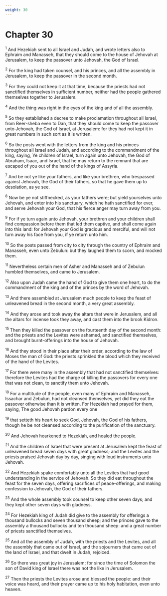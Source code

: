 ```yaml
---
weight: 30
---
```


# Chapter 30

<sup>1</sup> And Hezekiah sent to all Israel and Judah, and wrote letters also to Ephraim and Manasseh, that they should come to the house of Jehovah at Jerusalem, to keep the passover unto Jehovah, the God of Israel. 

<sup>2</sup> For the king had taken counsel, and his princes, and all the assembly in Jerusalem, to keep the passover in the second month. 

<sup>3</sup> For they could not keep it at that time, because the priests had not sanctified themselves in sufficient number, neither had the people gathered themselves together to Jerusalem. 

<sup>4</sup> And the thing was right in the eyes of the king and of all the assembly. 

<sup>5</sup> So they established a decree to make proclamation throughout all Israel, from Beer-sheba even to Dan, that they should come to keep the passover unto Jehovah, the God of Israel, at Jerusalem: for they had not kept it in great numbers in such sort as it is written. 

<sup>6</sup> So the posts went with the letters from the king and his princes throughout all Israel and Judah, and according to the commandment of the king, saying, Ye children of Israel, turn again unto Jehovah, the God of Abraham, Isaac, and Israel, that he may return to the remnant that are escaped of you out of the hand of the kings of Assyria. 

<sup>7</sup> And be not ye like your fathers, and like your brethren, who trespassed against Jehovah, the God of their fathers, so that he gave them up to desolation, as ye see. 

<sup>8</sup> Now be ye not stiffnecked, as your fathers were; but yield yourselves unto Jehovah, and enter into his sanctuary, which he hath sanctified for ever, and serve Jehovah your God, that his fierce anger may turn away from you. 

<sup>9</sup> For if ye turn again unto Jehovah, your brethren and your children shall find compassion before them that led them captive, and shall come again into this land: for Jehovah your God is gracious and merciful, and will not turn away his face from you, if ye return unto him. 

<sup>10</sup> So the posts passed from city to city through the country of Ephraim and Manasseh, even unto Zebulun: but they laughed them to scorn, and mocked them. 

<sup>11</sup> Nevertheless certain men of Asher and Manasseh and of Zebulun humbled themselves, and came to Jerusalem. 

<sup>12</sup> Also upon Judah came the hand of God to give them one heart, to do the commandment of the king and of the princes by the word of Jehovah. 

<sup>13</sup> And there assembled at Jerusalem much people to keep the feast of unleavened bread in the second month, a very great assembly. 

<sup>14</sup> And they arose and took away the altars that were in Jerusalem, and all the altars for incense took they away, and cast them into the brook Kidron. 

<sup>15</sup> Then they killed the passover on the fourteenth day of the second month: and the priests and the Levites were ashamed, and sanctified themselves, and brought burnt-offerings into the house of Jehovah. 

<sup>16</sup> And they stood in their place after their order, according to the law of Moses the man of God: the priests sprinkled the blood which they received of the hand of the Levites. 

<sup>17</sup> For there were many in the assembly that had not sanctified themselves: therefore the Levites had the charge of killing the passovers for every one that was not clean, to sanctify them unto Jehovah. 

<sup>18</sup> For a multitude of the people, even many of Ephraim and Manasseh, Issachar and Zebulun, had not cleansed themselves, yet did they eat the passover otherwise than it is written. For Hezekiah had prayed for them, saying, The good Jehovah pardon every one 

<sup>19</sup> that setteth his heart to seek God, Jehovah, the God of his fathers, though he be not cleansed according to the purification of the sanctuary. 

<sup>20</sup> And Jehovah hearkened to Hezekiah, and healed the people. 

<sup>21</sup> And the children of Israel that were present at Jerusalem kept the feast of unleavened bread seven days with great gladness; and the Levites and the priests praised Jehovah day by day, singing with loud instruments unto Jehovah. 

<sup>22</sup> And Hezekiah spake comfortably unto all the Levites that had good understanding in the service of Jehovah. So they did eat throughout the feast for the seven days, offering sacrifices of peace-offerings, and making confession to Jehovah, the God of their fathers. 

<sup>23</sup> And the whole assembly took counsel to keep other seven days; and they kept other seven days with gladness. 

<sup>24</sup> For Hezekiah king of Judah did give to the assembly for offerings a thousand bullocks and seven thousand sheep; and the princes gave to the assembly a thousand bullocks and ten thousand sheep: and a great number of priests sanctified themselves. 

<sup>25</sup> And all the assembly of Judah, with the priests and the Levites, and all the assembly that came out of Israel, and the sojourners that came out of the land of Israel, and that dwelt in Judah, rejoiced. 

<sup>26</sup> So there was great joy in Jerusalem; for since the time of Solomon the son of David king of Israel there was not the like in Jerusalem. 

<sup>27</sup> Then the priests the Levites arose and blessed the people: and their voice was heard, and their prayer came up to his holy habitation, even unto heaven. 


